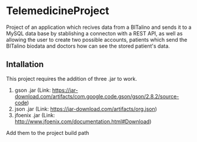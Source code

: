 # TelemedicineProject

Project of an application which recives data from a BITalino and sends it to a MySQL data base by stablishing a connecton with a REST API, as well as allowing the user to create two possible accounts, patients which send the BITalino biodata and doctors how can see the stored patient's data.

## Intallation

This project requires the addition of three .jar to work.

1. gson .jar (Link: https://jar-download.com/artifacts/com.google.code.gson/gson/2.8.2/source-code)
2. json .jar (Link: https://jar-download.com/artifacts/org.json)
3. jfoenix .jar (Link: http://www.jfoenix.com/documentation.html#Download)

Add them to the project build path
